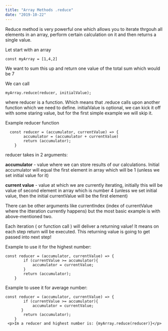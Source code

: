 ```yaml
---
title: "Array Methods .reduce"
date: "2019-10-22"
---
```


Reduce method is very powerful one which allows you to iterate thrgouh all elements in an array, perform certain calculation on it and then returns a single value.

Let start with an array
```
const myArray = [1,4,2]
```
We want to sum this up and return one value of the total sum which would be 7

We can call
```
myArray.reduce(reducer, initialValue);
```
where reducer is a function. Which means that .reduce calls upon another function which we need to define. initialValue is optional, we can kick it off with some staring value, but for the first simple example we will skip it.

Example reducer function
```
  const reducer = (accumulator, currentValue) => {
        accumulator = (accumulator + currentValue)        
        return (accumulator);
    } 
```
reducer takes in 2 arguments:

**accumulator** - value where we can store results of our calculations. Initial accumulator will equal the first element in array which will be 1 (unless we set initial value for it)

**current value** - value at which we are currently iterating, initially this will be value of second element in array which is number 4 (unless we set initial value, then the initial currentValue will be the first element)

There can be other arguments like currentIndex (index of currentValue where the itteration currently happens) but the most basic example is with above-mentioned two.

Each iteration ( or function call ) will deliver a returning value! It means on each step return will be executed. This returning value is going to get passed into next step!

Example to use it for the highest number:

``` 
const reducer = (accumulator, currentValue) => {
        if (currentValue >= accumulator){
            accumulator = currentValue;
        }
        return (accumulator);
    } 
```

Example to usee it for average number:
``` 
const reducer = (accumulator, currentValue) => {
        if (currentValue >= accumulator){
            accumulator = currentValue;
       }
        return (accumulator);
    } 
 <p>Im a reducer and highest number is: {myArray.reduce(reducer)}</p>
```